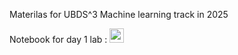 Materilas for UBDS^3 Machine learning track in 2025


Notebook for day 1 lab : <a href="https://colab.research.google.com/github.com/UBDS-3/ML_projects/blob/main/2025/00_introduction_to_numpy.ipynb"><img src="https://colab.research.google.com/assets/colab-badge.svg" height=22.5></a>
